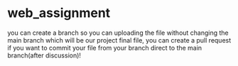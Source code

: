 # web_assignment
you can create a branch so you can uploading the file without changing the main branch which will be our project final file, you can create a pull request if you want to commit your file from your branch direct to the main branch(after discussion)!
